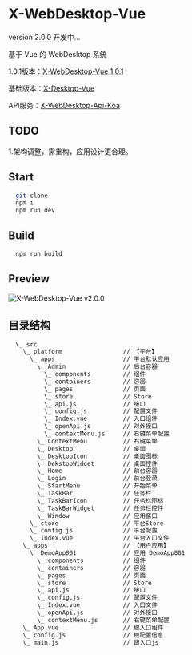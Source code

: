 # X-WebDesktop-Vue
version 2.0.0 开发中...

基于 Vue 的 WebDesktop 系统

1.0.1版本：[X-WebDesktop-Vue 1.0.1](https://github.com/OXOYO/X-WebDesktop-Vue/tree/1.0.1)

基础版本：[X-Desktop-Vue](https://github.com/OXOYO/X-Desktop-Vue)

API服务：[X-WebDesktop-Api-Koa](https://github.com/OXOYO/X-WebDesktop-Api-Koa)

## TODO
1.架构调整，需重构，应用设计更合理。

## Start

```bash
  git clone
  npm i
  npm run dev
```

## Build

```bash
  npm run build
```

## Preview
![X-WebDesktop-Vue v2.0.0](https://raw.githubusercontent.com/OXOYO/X-WebDesktop-Vue/master/docs/preview_home.png "X-WebDesktop-Vue")

## 目录结构
```bash
  \_ src
    \_ platform                 // 【平台】
      \_ apps                   // 平台默认应用
        \_ Admin                // 后台容器
          \_ components         // 组件
          \_ containers         // 容器
          \_ pages              // 页面
          \_ store              // Store
          \_ api.js             // 接口
          \_ config.js          // 配置文件
          \_ Index.vue          // 入口组件
          \_ openApi.js         // 对外接口
          \_ contextMenu.js     // 右键菜单配置
        \_ ContextMenu          // 右键菜单
        \_ Desktop              // 桌面
        \_ DesktopIcon          // 桌面图标
        \_ DekstopWidget        // 桌面控件
        \_ Home                 // 前台容器
        \_ Login                // 前台登录
        \_ StartMenu            // 开始菜单
        \_ TaskBar              // 任务栏
        \_ TaskBarIcon          // 任务栏图标        
        \_ TaskBarWidget        // 任务栏控件
        \_ Window               // 应用窗口
      \_ store                  // 平台Store
      \_ config.js              // 平台配置
      \_ Index.vue              // 平台入口文件
    \_ apps                     // 【用户应用】
      \_ DemoApp001             // 应用 DemoApp001
        \_ components           // 组件
        \_ containers           // 容器
        \_ pages                // 页面
        \_ store                // Store
        \_ api.js               // 接口
        \_ config.js            // 配置文件
        \_ Index.vue            // 入口文件
        \_ openApi.js           // 对外接口
        \_ contextMenu.js       // 右键菜单配置
    \_ App.vue                  // 根入口组件
    \_ config.js                // 根配置信息
    \_ main.js                  // 跟入口js
```
